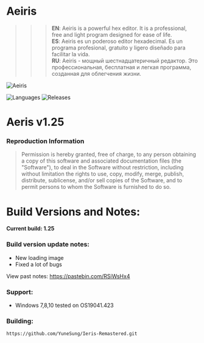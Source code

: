 # Aeiris

>>> **EN**: Aeiris is a powerful hex editor. It is a professional, free and light program designed for ease of life.\
>>> **ES**: Aeiris es un poderoso editor hexadecimal. Es un programa profesional, gratuito y ligero diseñado para facilitar la vida.\
>>> **RU**: Aeiris - мощный шестнадцатеричный редактор. Это профессиональная, бесплатная и легкая программа, созданная для облегчения жизни.

![Aeiris](https://github.com/YuneSung/Ieris-Remastered/blob/master/pic/desk_banner.png?raw=true)

![Languages](https://img.shields.io/github/languages/count/YuneSung/Ieris-Remastered)
![Releases](https://img.shields.io/github/downloads/YuneSung/Ieris-Remastered/total)

# Aeris v1.25

### Reproduction Information
> Permission is hereby granted, free of charge, to any person obtaining a copy
of this software and associated documentation files (the "Software"), to deal
in the Software without restriction, including without limitation the rights
to use, copy, modify, merge, publish, distribute, sublicense, and/or sell
copies of the Software, and to permit persons to whom the Software is
furnished to do so.

# Build Versions and Notes:
**Current build: 1.25**
### Build version update notes: 
  - New loading image
  - Fixed a lot of bugs

View past notes: https://pastebin.com/RSiWsHx4

### Support:
- Windows 7,8,10 tested on OS19041.423

### Building:
`https://github.com/YuneSung/Ieris-Remastered.git`
